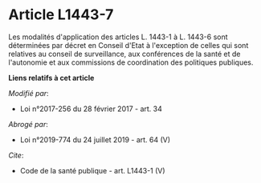 # Article L1443-7

Les modalités d'application des articles L. 1443-1 à L. 1443-6 sont déterminées par décret en Conseil d'Etat à l'exception de
celles qui sont relatives au conseil de surveillance, aux conférences de la santé et de l'autonomie et aux commissions de
coordination des politiques publiques.

**Liens relatifs à cet article**

_Modifié par_:

  - Loi n°2017-256 du 28 février 2017 - art. 34

_Abrogé par_:

  - Loi n°2019-774 du 24 juillet 2019 - art. 64 (V)

_Cite_:

  - Code de la santé publique - art. L1443-1 (V)
